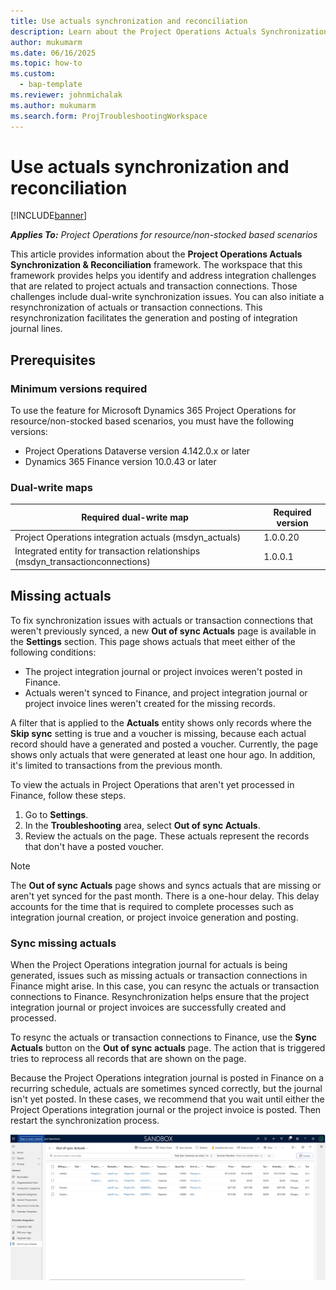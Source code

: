 ```yaml
---
title: Use actuals synchronization and reconciliation
description: Learn about the Project Operations Actuals Synchronization & Reconciliation framework, which helps identify and address integration challenges that are related to project actuals and transaction connections.
author: mukumarm
ms.date: 06/16/2025
ms.topic: how-to
ms.custom: 
  - bap-template
ms.reviewer: johnmichalak
ms.author: mukumarm
ms.search.form: ProjTroubleshootingWorkspace
---
```

# Use actuals synchronization and reconciliation

[!INCLUDE[banner](../../includes/banner.md)]

_**Applies To:** Project Operations for resource/non-stocked based scenarios_

This article provides information about the **Project Operations Actuals Synchronization & Reconciliation** framework. The workspace that this framework provides helps you identify and address integration challenges that are related to project actuals and transaction connections. Those challenges include dual-write synchronization issues. You can also initiate a resynchronization of actuals or transaction connections. This resynchronization facilitates the generation and posting of integration journal lines.  

## Prerequisites

### Minimum versions required

To use the feature for Microsoft Dynamics 365 Project Operations for resource/non-stocked based scenarios, you must have the following versions:

- Project Operations Dataverse version 4.142.0.x or later
- Dynamics 365 Finance version 10.0.43 or later

### Dual-write maps

| Required dual-write map | Required version |
|---|---|
| Project Operations integration actuals (msdyn\_actuals) | 1.0.0.20 |
| Integrated entity for transaction relationships (msdyn\_transactionconnections) | 1.0.0.1 |

## Missing actuals

To fix synchronization issues with actuals or transaction connections that weren't previously synced, a new **Out of sync Actuals** page is available in the **Settings** section. This page shows actuals that meet either of the following conditions:

- The project integration journal or project invoices weren't posted in Finance.
- Actuals weren't synced to Finance, and project integration journal or project invoice lines weren't created for the missing records.

A filter that is applied to the **Actuals** entity shows only records where the **Skip sync** setting is true and a voucher is missing, because each actual record should have a generated and posted a voucher. Currently, the page shows only actuals that were generated at least one hour ago. In addition, it's limited to transactions from the previous month.

To view the actuals in Project Operations that aren't yet processed in Finance, follow these steps.

1. Go to **Settings**.
1. In the **Troubleshooting** area, select **Out of sync Actuals**.
1. Review the actuals on the page. These actuals represent the records that don't have a posted voucher.

> [!NOTE]
> The **Out of sync Actuals** page shows and syncs actuals that are missing or aren't yet synced for the past month. There is a one-hour delay. This delay accounts for the time that is required to complete processes such as integration journal creation, or project invoice generation and posting.

### Sync missing actuals

When the Project Operations integration journal for actuals is being generated, issues such as missing actuals or transaction connections in Finance might arise. In this case, you can resync the actuals or transaction connections to Finance. Resynchronization helps ensure that the project integration journal or project invoices are successfully created and processed.

To resync the actuals or transaction connections to Finance, use the **Sync Actuals** button on the **Out of sync actuals** page. The action that is triggered tries to reprocess all records that are shown on the page.

Because the Project Operations integration journal is posted in Finance on a recurring schedule, actuals are sometimes synced correctly, but the journal isn't yet posted. In these cases, we recommend that you wait until either the Project Operations integration journal or the project invoice is posted. Then restart the synchronization process.

![Screenshot of the Out of sync Actuals page in Project Operations.](../media/out-of-sync-actuals.png)
